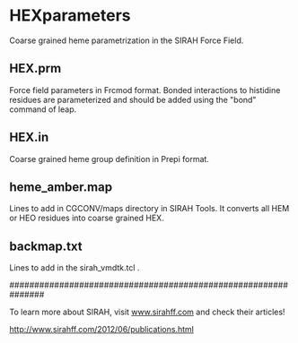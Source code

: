 # HEXparameters
Coarse grained heme parametrization in the SIRAH Force Field.

## HEX.prm ##
Force field parameters in Frcmod format. Bonded interactions to histidine residues are parameterized and should be added using the "bond" command of leap.

## HEX.in ##
Coarse grained heme group definition in Prepi format.

## heme_amber.map ##
Lines to add in CGCONV/maps directory in SIRAH Tools.
It converts all HEM or HEO residues into coarse grained HEX.

## backmap.txt ##
Lines to add in the sirah_vmdtk.tcl .

###############################################################

To learn more about SIRAH, visit www.sirahff.com and check their articles!

http://www.sirahff.com/2012/06/publications.html
